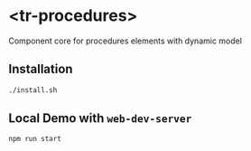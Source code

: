 # \<tr-procedures>
Component core for procedures elements with dynamic model

## Installation

```bash
./install.sh
```

## Local Demo with `web-dev-server`

```bash
npm run start
```
